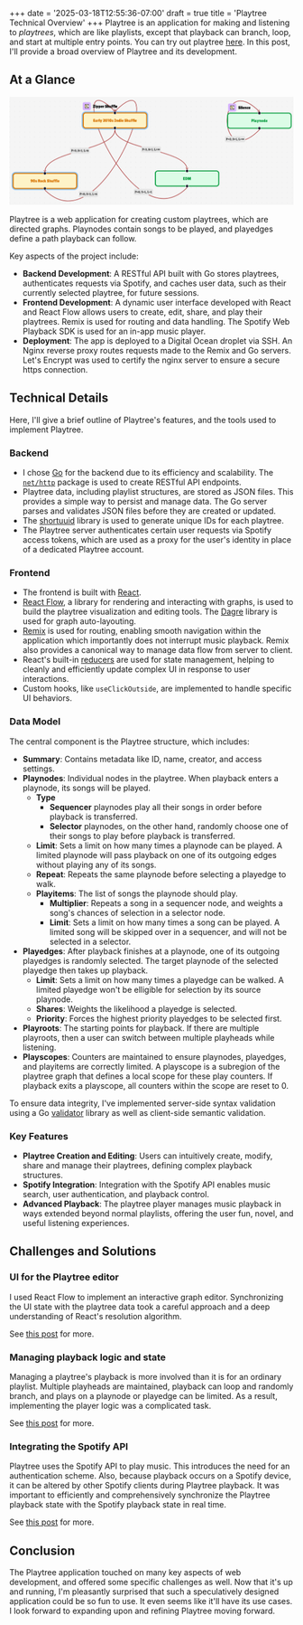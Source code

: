 +++
date = '2025-03-18T12:55:36-07:00'
draft = true
title = 'Playtree Technical Overview'
+++
Playtree is an application for making and listening to *playtrees*, which are like playlists, except that playback can branch, loop, and start at multiple entry points. You can try out playtree [here](https://playtree.gdn). In this post, I'll provide a broad overview of Playtree and its development.

## At a Glance

![alt](example-playtree.png)

Playtree is a web application for creating custom playtrees, which are directed graphs. Playnodes contain songs to be played, and playedges define a path playback can follow.

Key aspects of the project include:

- **Backend Development**: A RESTful API built with Go stores playtrees, authenticates requests via Spotify, and caches user data, such as their currently selected playtree, for future sessions.
- **Frontend Development**: A dynamic user interface developed with React and React Flow allows users to create, edit, share, and play their playtrees. Remix is used for routing and data handling. The Spotify Web Playback SDK is used for an in-app music player.
- **Deployment**: The app is deployed to a Digital Ocean droplet via SSH. An Nginx reverse proxy routes requests made to the Remix and Go servers. Let's Encrypt was used to certify the nginx server to ensure a secure https connection.

## Technical Details

Here, I'll give a brief outline of Playtree's features, and the tools used to implement Playtree.

### Backend

- I chose [Go](https://go.dev/) for the backend due to its efficiency and scalability. The [`net/http`](https://pkg.go.dev/net/http) package is used to create RESTful API endpoints.
- Playtree data, including playlist structures, are stored as JSON files. This provides a simple way to persist and manage data. The Go server parses and validates JSON files before they are created or updated.
- The [shortuuid](https://github.com/lithammer/shortuuid) library is used to generate unique IDs for each playtree.
- The Playtree server authenticates certain user requests via Spotify access tokens, which are used as a proxy for the user's identity in place of a dedicated Playtree account.

### Frontend
- The frontend is built with [React](https://react.dev/).
- [React Flow](https://reactflow.dev/), a library for rendering and interacting with graphs, is used to build the playtree visualization and editing tools. The [Dagre](https://github.com/dagrejs/dagre#readme) library is used for graph auto-layouting.
- [Remix](https://remix.run/) is used for routing, enabling smooth navigation within the application which importantly does not interrupt music playback. Remix also provides a canonical way to manage data flow from server to client.
- React's built-in [reducers](https://react.dev/reference/react/useReducer) are used for state management, helping to cleanly and efficiently update complex UI in response to user interactions.
- Custom hooks, like `useClickOutside`, are implemented to handle specific UI behaviors.

### Data Model
The central component is the Playtree structure, which includes:
- **Summary**: Contains metadata like ID, name, creator, and access settings.
- **Playnodes**: Individual nodes in the playtree. When playback enters a playnode, its songs will be played.
    - **Type**
        - **Sequencer** playnodes play all their songs in order before playback is transferred.
        - **Selector** playnodes, on the other hand, randomly choose one of their songs to play before playback is transferred.
    - **Limit**: Sets a limit on how many times a playnode can be played. A limited playnode will pass playback on one of its outgoing edges without playing any of its songs.
    - **Repeat**: Repeats the same playnode before selecting a playedge to walk.
    - **Playitems**: The list of songs the playnode should play.
        - **Multiplier**: Repeats a song in a sequencer node, and weights a song's chances of selection in a selector node.
        - **Limit**: Sets a limit on how many times a song can be played. A limited song will be skipped over in a sequencer, and will not be selected in a selector.
- **Playedges**: After playback finishes at a playnode, one of its outgoing playedges is randomly selected. The target playnode of the selected playedge then takes up playback.
    - **Limit**: Sets a limit on how many times a playedge can be walked. A limited playedge won't be elligible for selection by its source playnode.
    - **Shares**: Weights the likelihood a playedge is selected.
    - **Priority**: Forces the highest priority playedges to be selected first.
- **Playroots**: The starting points for playback. If there are multiple playroots, then a user can switch between multiple playheads while listening.
- **Playscopes**: Counters are maintained to ensure playnodes, playedges, and playitems are correctly limited. A playscope is a subregion of the playtree graph that defines a local scope for these play counters. If playback exits a playscope, all counters within the scope are reset to 0.

To ensure data integrity, I've implemented server-side syntax validation using a Go [validator](https://github.com/go-playground/validator/v10) library as well as client-side semantic validation.

### Key Features
- **Playtree Creation and Editing**: Users can intuitively create, modify, share and manage their playtrees, defining complex playback structures.
- **Spotify Integration**: Integration with the Spotify API enables music search, user authentication, and playback control.
- **Advanced Playback**: The playtree player manages music playback in ways extended beyond normal playlists, offering the user fun, novel, and useful listening experiences.

## Challenges and Solutions

### UI for the Playtree editor
I used React Flow to implement an interactive graph editor. Synchronizing the UI state with the playtree data took a careful approach and a deep understanding of React's resolution algorithm.

See [this post](/posts/playtree-editor-ui) for more.

### Managing playback logic and state
Managing a playtree's playback is more involved than it is for an ordinary playlist. Multiple playheads are maintained, playback can loop and randomly branch, and plays on a playnode or playedge can be limited. As a result, implementing the player logic was a complicated task.

See [this post](/posts/playtree-player-logic) for more.

### Integrating the Spotify API
Playtree uses the Spotify API to play music. This introduces the need for an authentication scheme. Also, because playback occurs on a Spotify device, it can be altered by other Spotify clients during Playtree playback. It was important to efficiently and comprehensively synchronize the Playtree playback state with the Spotify playback state in real time.

See [this post](/posts/playtree-spotify-integration) for more.

## Conclusion
The Playtree application touched on many key aspects of web development, and offered some specific challenges as well. Now that it's up and running, I'm pleasantly surprised that such a speculatively designed application could be so fun to use. It even seems like it'll have its use cases. I look forward to expanding upon and refining Playtree moving forward.
